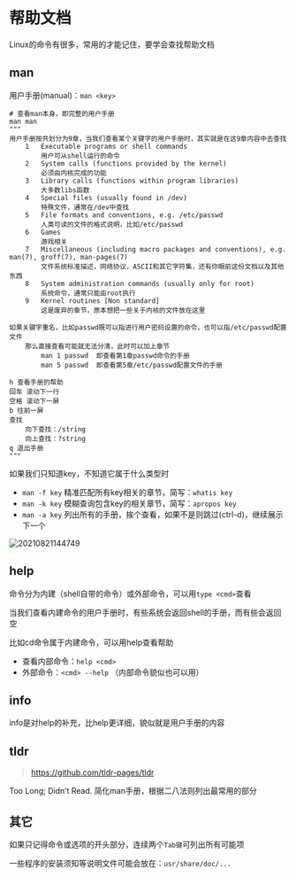 # 帮助文档

Linux的命令有很多，常用的才能记住，要学会查找帮助文档

## man

用户手册(manual)：`man <key>`

```shell
# 查看man本身，即完整的用户手册
man man
"""
用户手册按共划分为9章，当我们查看某个关键字的用户手册时，其实就是在这9章内容中去查找
    1   Executable programs or shell commands
        用户可从shell运行的命令
    2   System calls (functions provided by the kernel)
        必须由内核完成的功能
    3   Library calls (functions within program libraries)
        大多数libs函数
    4   Special files (usually found in /dev)
        特殊文件，通常在/dev中查找
    5   File formats and conventions, e.g. /etc/passwd
        人类可读的文件的格式说明，比如/etc/passwd
    6   Games
        游戏相关
    7   Miscellaneous (including macro packages and conventions), e.g. man(7), groff(7), man-pages(7)
        文件系统标准描述，网络协议，ASCII和其它字符集，还有你眼前这份文档以及其他东西
    8   System administration commands (usually only for root)
        系统命令，通常只能由root执行
    9   Kernel routines [Non standard]
        这是废弃的章节，原本想把一些关于内核的文件放在这里

如果关键字重名，比如passwd既可以指进行用户密码设置的命令，也可以指/etc/passwd配置文件
    那么直接查看可能就无法分清，此时可以加上章节
        man 1 passwd  即查看第1章passwd命令的手册
        man 5 passwd  即查看第5章/etc/passwd配置文件的手册

h 查看手册的帮助
回车 滚动下一行
空格 滚动下一屏
b 往前一屏
查找
    向下查找：/string
    向上查找：?string
q 退出手册
"""
```

如果我们只知道key，不知道它属于什么类型时

- `man -f key` 精准匹配所有key相关的章节，简写：`whatis key`
- `man -k key` 模糊查询包含key的相关章节，简写：`apropos key`
- `man -a key` 列出所有的手册，挨个查看，如果不是则跳过(ctrl-d)，继续展示下一个

![20210821144749](http://image.zuoright.com/20210821144749.png)

## help

命令分为内建（shell自带的命令）或外部命令，可以用`type <cmd>`查看

当我们查看内建命令的用户手册时，有些系统会返回shell的手册，而有些会返回空

比如cd命令属于内建命令，可以用help查看帮助

- 查看内部命令：`help <cmd>`
- 外部命令：`<cmd> --help` （内部命令貌似也可以用）

## info

info是对help的补充，比help更详细，貌似就是用户手册的内容

## tldr

> <https://github.com/tldr-pages/tldr>

Too Long; Didn’t Read. 简化man手册，根据二八法则列出最常用的部分

## 其它

如果只记得命令或选项的开头部分，连续两个`Tab键`可列出所有可能项

一些程序的安装须知等说明文件可能会放在：`usr/share/doc/...`
